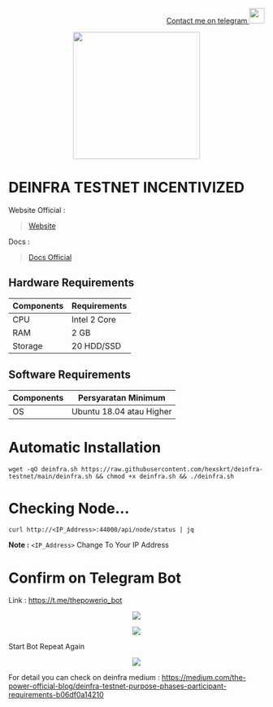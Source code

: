 <p style="font-size:14px" align="right">
<a href="https://t.me/hexskrt" target="_blank">Contact me on telegram <img src="https://user-images.githubusercontent.com/50621007/183283867-56b4d69f-bc6e-4939-b00a-72aa019d1aea.png" width="30"/></a>

<p align="center">
  <img height="250" height="250" src="https://user-images.githubusercontent.com/38981255/198820722-9f95bc3c-2963-4bda-8886-33c6ce89b13b.PNG">
</p>

# DEINFRA TESTNET INCENTIVIZED

Website Official :
> [Website](https://thepower.io/)

Docs :
> [Docs Official](https://doc.thepower.io/docs/Maintain/testnet-start/)

## Hardware Requirements

|  Components |  Requirements |
| ------------ | ------------ |
| CPU  | Intel 2 Core  |
| RAM | 2 GB  |
| Storage  | 20 HDD/SSD |

## Software Requirements

| Components | Persyaratan Minimum |
| ------------ | ------------ |
| OS |  Ubuntu 18.04 atau Higher | 

# Automatic Installation

```
wget -qO deinfra.sh https://raw.githubusercontent.com/hexskrt/deinfra-testnet/main/deinfra.sh && chmod +x deinfra.sh && ./deinfra.sh
```

# Checking Node...

```
curl http://<IP_Address>:44000/api/node/status | jq
```

**Note :** `<IP_Address>` Change To Your IP Address

# Confirm on Telegram Bot

Link : https://t.me/thepowerio_bot

<p align="center">
  <img height="auto" height="auto" src="https://user-images.githubusercontent.com/38981255/198828695-df9bff55-b54f-4046-9c77-7bae1629d34d.png">
</p>

<p align="center">
  <img height="auto" height="auto" src="https://user-images.githubusercontent.com/38981255/198828604-9a968083-b70a-4c81-af23-8fca09b79507.png">
</p>

Start Bot Repeat Again

<p align="center">
  <img height="auto" height="auto" src="https://user-images.githubusercontent.com/38981255/198828923-e591b757-cc03-4648-a524-42a79839ff91.png">
</p>

For detail you can check on deinfra medium : https://medium.com/the-power-official-blog/deinfra-testnet-purpose-phases-participant-requirements-b06df0a14210

